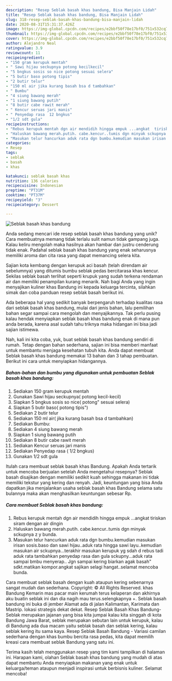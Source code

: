 ```yaml
---
description: "Resep Seblak basah khas bandung, Bisa Manjain Lidah"
title: "Resep Seblak basah khas bandung, Bisa Manjain Lidah"
slug: 318-resep-seblak-basah-khas-bandung-bisa-manjain-lidah
date: 2020-08-31T15:31:37.426Z
image: https://img-global.cpcdn.com/recipes/e2bbf50f78e17bf0/751x532cq70/seblak-basah-khas-bandung-foto-resep-utama.jpg
thumbnail: https://img-global.cpcdn.com/recipes/e2bbf50f78e17bf0/751x532cq70/seblak-basah-khas-bandung-foto-resep-utama.jpg
cover: https://img-global.cpcdn.com/recipes/e2bbf50f78e17bf0/751x532cq70/seblak-basah-khas-bandung-foto-resep-utama.jpg
author: Alejandro Neal
ratingvalue: 3.9
reviewcount: 11
recipeingredient:
- "150 gram kerupuk mentah"
- " Sawi hijau seckupnya potong kecilkecil"
- "5 bngkus sosis so nice potong sesuai selera"
- "5 butir baso potong tipis"
- "2 butir telur"
- "150 ml air jika kurang basah bsa d tambahkan"
- " Bumbu"
- "4 siung bawang merah"
- "1 siung bawang putih"
- "8 butir cabe rawit merah"
- " Kencur seruas jari manis"
- " Penyedap rasa  12 bngkus"
- "1/2 sdt gula"
recipeinstructions:
- "Rebus kerupuk mentah dgn air mendidih hingga empuk ...angkat  tiriskan siram dengan air dingin"
- "Haluskan bawang merah.putih. cabe.kencur..tumis dgn minyak sckupnya z y bunda."
- "Masukan telur hancurkan aduk rata dgn bumbu.kemudian masukan irisan sosis.baso dan sawi hijau..aduk rata hingga sawi layu..kemudian masukan air sckupnya...terakhir masukan kerupuk yg sdah d rebus tadi aduk rata tambahkan penyedap rasa  dan gula sckupny...aduk rata sampai bmbu menyerap.. Jgn sampai kering biarkan agak basah&#34; sdkt.matikan kompor.angkat sajikan selagi hangat..selamat mencoba bunda."
categories:
- Resep
tags:
- seblak
- basah
- khas

katakunci: seblak basah khas 
nutrition: 136 calories
recipecuisine: Indonesian
preptime: "PT31M"
cooktime: "PT37M"
recipeyield: "3"
recipecategory: Dessert

---
```



![Seblak basah khas bandung](https://img-global.cpcdn.com/recipes/e2bbf50f78e17bf0/751x532cq70/seblak-basah-khas-bandung-foto-resep-utama.jpg)

Anda sedang mencari ide resep seblak basah khas bandung yang unik? Cara membuatnya memang tidak terlalu sulit namun tidak gampang juga. Kalau keliru mengolah maka hasilnya akan hambar dan justru cenderung tidak enak. Padahal seblak basah khas bandung yang enak seharusnya memiliki aroma dan cita rasa yang dapat memancing selera kita.

Sajian kota kembang dengan kerupuk aci basah (telah direndam air sebelumnya) yang ditumis bumbu seblak pedas bercitarasa khas kencur. Sekilas seblak basah terlihat seperti krupuk yang sudah terkena rendaman air dan memiliki penampilan kurang menarik. Nah bagi Anda yang ingin menyajikan kuliner khas Bandung ini kepada keluarga tercinta, silahkan simak dan coba panduan resep seblak basah berikut ini.

Ada beberapa hal yang sedikit banyak berpengaruh terhadap kualitas rasa dari seblak basah khas bandung, mulai dari jenis bahan, lalu pemilihan bahan segar sampai cara mengolah dan menyajikannya. Tak perlu pusing kalau hendak menyiapkan seblak basah khas bandung enak di mana pun anda berada, karena asal sudah tahu triknya maka hidangan ini bisa jadi sajian istimewa.


Nah, kali ini kita coba, yuk, buat seblak basah khas bandung sendiri di rumah. Tetap dengan bahan sederhana, sajian ini bisa memberi manfaat untuk membantu menjaga kesehatan tubuh kita. Anda dapat membuat Seblak basah khas bandung memakai 13 bahan dan 3 tahap pembuatan. Berikut ini cara untuk menyiapkan hidangannya.

<!--inarticleads1-->

##### Bahan-bahan dan bumbu yang digunakan untuk pembuatan Seblak basah khas bandung:

1. Sediakan 150 gram kerupuk mentah
1. Gunakan  Sawi hijau seckupnya( potong kecil-kecil)
1. Siapkan 5 bngkus sosis so nice( potong&#34; sesuai selera)
1. Siapkan 5 butir baso( potong tipis&#34;)
1. Sediakan 2 butir telur
1. Sediakan 150 ml air( jika kurang basah bsa d tambahkan)
1. Sediakan  Bumbu:
1. Sediakan 4 siung bawang merah
1. Siapkan 1 siung bawang putih
1. Sediakan 8 butir cabe rawit merah
1. Sediakan  Kencur seruas jari manis
1. Sediakan  Penyedap rasa ( 1/2 bngkus)
1. Gunakan 1/2 sdt gula


Itulah cara membuat seblak basah khas Bandung. Apakah Anda tertarik untuk mencoba berjualan setelah Anda mengetahui resepnya? Seblak basah disajikan dengan memiliki sedikit kuah sehingga makanan ini tidak memiliki tekstur yang kering dan renyah. Jadi, keuntungan yang bisa Anda dapatkan jika menjalankan usaha seblak basah khas Bandung selama satu bulannya maka akan menghasilkan keuntungan sebesar Rp. 

<!--inarticleads2-->

##### Cara membuat Seblak basah khas bandung:

1. Rebus kerupuk mentah dgn air mendidih hingga empuk ...angkat  tiriskan siram dengan air dingin
1. Haluskan bawang merah.putih. cabe.kencur..tumis dgn minyak sckupnya z y bunda.
1. Masukan telur hancurkan aduk rata dgn bumbu.kemudian masukan irisan sosis.baso dan sawi hijau..aduk rata hingga sawi layu..kemudian masukan air sckupnya...terakhir masukan kerupuk yg sdah d rebus tadi aduk rata tambahkan penyedap rasa  dan gula sckupny...aduk rata sampai bmbu menyerap.. Jgn sampai kering biarkan agak basah&#34; sdkt.matikan kompor.angkat sajikan selagi hangat..selamat mencoba bunda.


Cara membuat seblak basah dengan kuah ataupun kering sebenarnya sangat mudah dan sederhana. Copyright: © All Rights Reserved. khas Bandung Kemarin mas pacar main kerumah terus kelaperan dan akhirnya aku buatin seblak ini dan dia nagih mau terus.selengkapnya +. Seblak basah bandung ini buka di jember Alamat ada di jalan Kalimantan, Karimata dan Mastrip. lokasi strategis dekat dekat. Resep Seblak Basah Khas Bandung- Seblak merupakan jajanan yang bisa kita jumpai kalau kita singgah di kota Bandung Jawa Barat, seblak merupakan sebutan lain untuk kerupuk, kalau di Bandung ada dua macam yaitu seblak basah dan seblak kering, kalau seblak kering itu sama kaya. Resep Seblak Basah Bandung - Variasi camilan sederhana dengan khas bumbu bercita rasa pedas, kita dapat memilih kreasi cara membuat seblak Bandung yang satu ini. 

Terima kasih telah menggunakan resep yang tim kami tampilkan di halaman ini. Harapan kami, olahan Seblak basah khas bandung yang mudah di atas dapat membantu Anda menyiapkan makanan yang enak untuk keluarga/teman ataupun menjadi inspirasi untuk berbisnis kuliner. Selamat mencoba!
